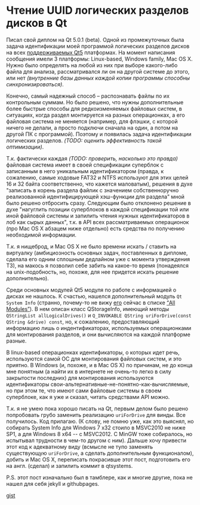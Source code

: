 # Чтение UUID логических разделов дисков в Qt

Писал свой диплом на Qt 5.0.1 (beta). Одной из промежуточных была задача идентификации моей программой логических разделов дисков на всех [поддерживаемых Qt5](http://doc.qt.io/QtSupportedPlatforms/index.html) платформах. На момент написания сообщения имели 3 платформы: Linux-based, Windows family, Mac OS X. Нужно было определять на любой из них при выборе какого-либо файла для анализа, рассматривался ли он на другой системе до этого, или нет *(внутренние базы данных каждой копии программы способны синхронизироваться)*.

Конечно, самый надежный способ – распознавать файлы по их контрольным суммам. Но было решено, что нужны дополнительные более быстрые способы для редкоизменяемых файловых систем, в ситуациях, когда раздел монтируется на разных операционках, а его файловая система не меняется (например, для флэшки, с которой ничего не делали, а просто подключи сначала на один, а потом на другой ПК с программой). Поэтому и появилась задача идентификации логических разделов. *(TODO: оценить эффективность такой оптимизации)*.

Т.к. фактически каждая *(TODO: проверить, насколько это правда)* файловая система имеет в своей спецификации суперблок с записанным в него уникальным идентификатором (правда, к сожалению, самые ходовые FAT32 и NTFS используют для этих целей 16 и 32 байта соответственно, что кажется маловатым), решения в духе "записать в корень раздела файлик с значением собственноручно реализованной идентифицирующей хэш-функции для раздела" мной было решено отбросить сразу. Следующим было отклонено решение в духе "нагуглить позиции суперблоков в каждой спецификации той или иной файловой системы и запилить чтения нужных идентификаторов в лоб как сырых данных", т.к. в API всех рассматриваемых операционок (про Mac OS X абзацем ниже отдельно) есть средства по получению необходимой информации.

Т.к. я нищеброд, и Mac OS X не было времени искать / ставить на виртуалку (амбициозность основных задач, поставленных в дипломе, сделала его одним сплошным дедлайном уже с момента утверждения ТЗ), на макось я позволил себе забить на какое-то время (понадеялся на unix-подобность, но, похоже, для нее придется искать решение дополнительно).

Среди основных модулей Qt5 модуля по работе с информацией о дисках не нашлось. К счастью, нашелся дополнительный модуль `Qt System Info` (странно, почему-то не вижу [его](https://qt.gitorious.org/qt/qtsystems/source/src/systeminfo) сейчас в списке [“All Modules”](http://doc.qt.io/qt-5/qtmodules.html)). В нем описан класс QStorageInfo, имеющий методы `QStringList allLogicalDrives()` и `Q_INVOKABLE QString uriForDrive(const QString &drive) const`, но, к сожалению, предоставляющий информацию лишь о индентификаторах, используемых операционками для монтирования разделов, и они вычисляются на каждой платформе разные.

В linux-based операционках идентификаторы, о которых идет речь, используются самой ОС для монтирования файловых систем, и это приятно. В Windows (и, похоже, и в Mac OS X) по причинам, не до конца мне понятным (а найти их в интернете не очень-то легко в силу закрытости последних) для монтирования используются идентификаторы свои-альтернативные-не-понятно-как-вычисляемые, но при этом те, что имеют сами файловые системы в своем суперблоке, как я уже и сказал, читать средствами API можно.

Т.к. я не умею пока хорошо писать на Qt, первым делом было решено попробовать грубо заменить реализацию `uriForDrive` для винды. Все получилось.
Код прилагаю.
(К слову, не помню уже, как это выяснял, но собирать System Info для Windows 7 x32 стоило в MSVC2010 не ниже SP1, а для Windows 8 x64 -- с MSVC2012. С MinGW тоже собиралось, но испытывал трудности в чем-то другом с ним). Дальше хочу привести этот код к адекватному виду (всмысле не тупо заменять существующую `uriForDrive`, а сделать дополнительным функционалом), добить и Mac OS X, переписать покрасивше этот пост, подготовить его на англ. (сделал) и запилить коммит в qtsystems.

P.S. этот пост изначально был в тамблере, как и многие другие, пока не нашел для себя jekyll и githubpages.

[gist](https://gist.github.com/5815525)
